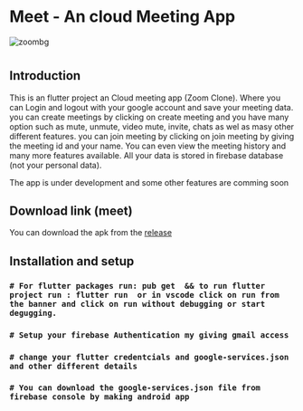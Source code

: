 # Meet - An cloud Meeting App

![zoombg](https://user-images.githubusercontent.com/81036521/179223352-022790ea-65b6-485b-8dca-ecf92254c8be.png)
#
## Introduction
This is an flutter project an Cloud meeting app (Zoom Clone). Where you can Login and logout with your google account and save your meeting data. you can create meetings by clicking on create meeting and you have many option such as mute, unmute, video mute, invite, chats as wel as masy other different features. you can join meeting by clicking on join meeting by giving the meeting id and your name. You can even view the meeting history and many more features available. All your data is stored in firebase database (not your personal data).

The app is under development and some other features are comming soon

## Download link (meet)

You can download the apk from the [release](https://github.com/AadrianLeo/Meet-Cloud-Meeting-App/releases/tag/v1.0.0)

## Installation and setup

### `# For flutter packages run: pub get  && to run flutter project run : flutter run  or in vscode click on run from the banner and click on run without debugging or start degugging.`

### `# Setup your firebase Authentication my giving gmail access`

### `# change your flutter credentcials and google-services.json and other different details`

### `# You can download the google-services.json file from firebase console by making android app`
